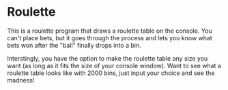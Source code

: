 # Roulette

This is a roulette program that draws a roulette table on the console.  You can't place bets, but it goes through the process and lets you know what bets won after the "ball" finally drops into a bin.

Interstingly, you have the option to make the roulette table any size you want (as long as it fits the size of your console window).  Want to see what a roulette table looks like with 2000 bins, just input your choice and see the madness!
